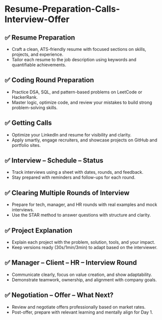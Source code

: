# Resume-Preparation-Calls-Interview-Offer

## ✅ Resume Preparation  
- Craft a clean, ATS-friendly resume with focused sections on skills, projects, and experience.  
- Tailor each resume to the job description using keywords and quantifiable achievements.

## ✅ Coding Round Preparation  
- Practice DSA, SQL, and pattern-based problems on LeetCode or HackerRank.  
- Master logic, optimize code, and review your mistakes to build strong problem-solving skills.

## ✅ Getting Calls  
- Optimize your LinkedIn and resume for visibility and clarity.  
- Apply smartly, engage recruiters, and showcase projects on GitHub and portfolio sites.

## ✅ Interview – Schedule – Status  
- Track interviews using a sheet with dates, rounds, and feedback.  
- Stay prepared with reminders and follow-ups for each round.

## ✅ Clearing Multiple Rounds of Interview  
- Prepare for tech, manager, and HR rounds with real examples and mock interviews.  
- Use the STAR method to answer questions with structure and clarity.

## ✅ Project Explanation  
- Explain each project with the problem, solution, tools, and your impact.  
- Keep versions ready (30s/1min/3min) to adapt based on the interviewer.

## ✅ Manager – Client – HR – Interview Round  
- Communicate clearly, focus on value creation, and show adaptability.  
- Demonstrate teamwork, ownership, and alignment with company goals.

## ✅ Negotiation – Offer – What Next?  
- Review and negotiate offers professionally based on market rates.  
- Post-offer, prepare with relevant learning and mentally align for Day 1.
